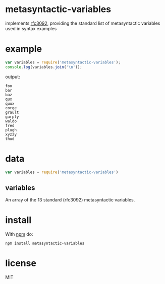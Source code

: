# metasyntactic-variables

implements [rfc3092](http://www.faqs.org/rfcs/rfc3092.html), providing the
standard list of metasyntactic variables used in syntax examples

# example

``` js
var variables = require('metasyntactic-variables');
console.log(variables.join('\n'));
```

output:

```
foo
bar
baz
qux
quux
corge
grault
garply
waldo
fred
plugh
xyzzy
thud
```

# data

``` js
var variables = require('metasyntactic-variables')
```

## variables

An array of the 13 standard (rfc3092) metasyntactic variables.

# install

With [npm](https://npmjs.org) do:

```
npm install metasyntactic-variables
```

# license

MIT
